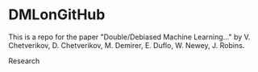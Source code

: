 # DMLonGitHub
This is a repo for the paper "Double/Debiased Machine Learning..." by V. Chetverikov, D. Chetverikov, M. Demirer, E. Duflo, W. Newey, J. Robins. 

Research
